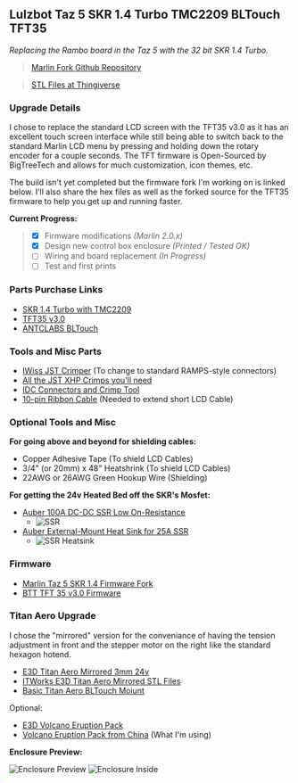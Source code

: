 ## Lulzbot Taz 5 SKR 1.4 Turbo TMC2209 BLTouch TFT35

*Replacing the Rambo board in the Taz 5 with the 32 bit SKR 1.4 Turbo.*

> [Marlin Fork Github Repository](https://github.com/jimbalny/Marlin-Taz-5-SKR-1.4-Turbo)  

> [STL Files at Thingiverse](https://www.thingiverse.com/thing:4354523)

### Upgrade Details

I chose to replace the standard LCD screen with the TFT35 v3.0 as it has an excellent touch screen interface while still being able to switch back to the standard Marlin LCD menu by pressing and holding down the rotary encoder for a couple seconds. The TFT firmware is Open-Sourced by BigTreeTech and allows for much customization, icon themes, etc.  

The build isn't yet completed but the firmware fork I'm working on is linked below. I'll also share the hex files as well as the forked source for the TFT35 firmware to help you get up and running faster.  

**Current Progress:**

> - [x] Firmware modifications *(Marlin 2.0.x)*
> - [x] Design new control box enclosure *(Printed / Tested OK)*
> - [ ] Wiring and board replacement *(In Progress)*
> - [ ] Test and first prints  
  
  

### Parts Purchase Links

- [SKR 1.4 Turbo with TMC2209](https://www.amazon.com/BIGTREETECH-Printer-Control-Smoothieboard-Upgrade/dp/B082YTZJS2/)  
- [TFT35 v3.0](https://www.amazon.com/BIGTREETECH-Display-Controller-Compatible-Printer/dp/B07W1PB11F)  
- [ANTCLABS BLTouch](https://www.amazon.com/ANTCLABS-BLTouch-Leveling-Premium-Extension/dp/B01FFV2TOS/)  


### Tools and Misc Parts

- [IWiss JST Crimper](https://www.amazon.com/gp/product/B019ARWWFY/) (To change to standard RAMPS-style connectors)  
- [All the JST XHP Crimps you'll need](https://www.amazon.com/gp/product/B015Y6JOUG)  
- [IDC Connectors and Crimp Tool](https://www.amazon.com/gp/product/B07WHFWMYQ/)  
- [10-pin Ribbon Cable](https://www.amazon.com/gp/product/B07P77YRB2) (Needed to extend short LCD Cable)  

### Optional Tools and Misc

**For going above and beyond for shielding cables:**  

- Copper Adhesive Tape (To shield LCD Cables)
- 3/4" (or 20mm) x 48" Heatshrink (To shield LCD Cables)
- 22AWG or 26AWG Green Hookup Wire (Shielding)

**For getting the 24v Heated Bed off the SKR's Mosfet:**  

- [Auber 100A DC-DC SSR Low On-Resistance](https://www.auberins.com/index.php?main_page=product_info&products_id=288)  
    - ![SSR](https://jimbalny.github.io/images/SSR.jpg)  
- [Auber External-Mount Heat Sink for 25A SSR](https://www.auberins.com/index.php?main_page=product_info&cPath=2_48&products_id=244)
    - ![SSR Heatsink](https://jimbalny.github.io/images/Heatsink.jpg)  


### Firmware

- [Marlin Taz 5 SKR 1.4 Firmware Fork](https://github.com/jimbalny/Marlin-Taz-5-SKR-1.4-Turbo)
- [BTT TFT 35 v3.0 Firmware](https://github.com/bigtreetech/BIGTREETECH-TouchScreenFirmware)  

### Titan Aero Upgrade

I chose the "mirrored" version for the conveniance of having the tension adjustment in front and the stepper motor on the right like the standard hexagon hotend.

- [E3D Titan Aero Mirrored 3mm 24v](https://www.matterhackers.com/store/l/e3d-titan-aero-extruder-24v-300mm-mirrored/sk/M1HPS73T)  
- [ITWorks E3D Titan Aero Mirrored STL Files](https://www.thingiverse.com/thing:2680398)  
- [Basic Titan Aero BLTouch Moiunt](https://www.thingiverse.com/thing:3127511)  

Optional:

- [E3D Volcano Eruption Pack](https://www.matterhackers.com/store/l/e3d-volcano-eruption-pack-300mm-24v/sk/MWFWKV5P)  
- [Volcano Eruption Pack from China](https://www.aliexpress.com/item/32924003172.html?spm=a2g0s.9042311.0.0.e2244c4d3Qny0h) (What I'm using)  



**Enclosure Preview:**

![Enclosure Preview](https://jimbalny.github.io/images/TazSKR1.4.png)
![Enclosure Inside](https://jimbalny.github.io/images/TazSKR_inside.png)